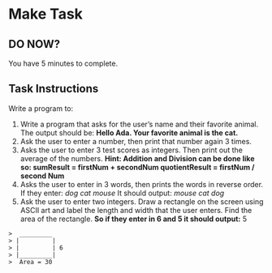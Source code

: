 # Make Task

## DO NOW?

You have 5 minutes to complete.

## Task Instructions

Write a program to:
1. Write a program that asks for the user’s name and their favorite animal. The output should be:
**Hello Ada. Your favorite animal is the cat.**
2. Ask the user to enter a number, then print that number again 3 times.
3. Asks the user to enter 3 test scores as integers. Then print out the average of the numbers. **Hint: Addition
and Division can be done like so:
sumResult = firstNum + secondNum
quotientResult = firstNum / second Num**
4. Asks the user to enter in 3 words, then prints the words in reverse order.
If they enter: _dog cat mouse_
It should output: _mouse cat dog_
5. Ask the user to enter two integers.
Draw a rectangle on the screen using ASCII art and label the length and width that the user enters.
Find the area of the rectangle.
**So if they enter in 6 and 5 it should output:**
      5
```
>  _________
> |         |
> |         | 6
> |_________|
>  Area = 30
```